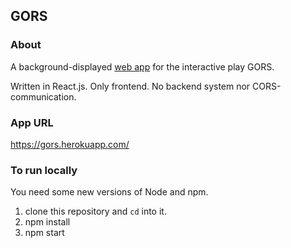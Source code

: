 ## GORS

### About

A background-displayed [web app](https://gors.herokuapp.com/) for the interactive play GORS.

Written in React.js. Only frontend. No backend system nor CORS-communication.

### App URL

https://gors.herokuapp.com/

### To run locally

You need some new versions of Node and npm.

1. clone this repository and `cd` into it.
2. npm install
3. npm start
